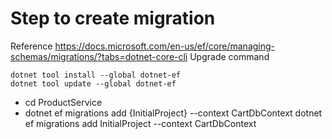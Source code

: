 ﻿# Step to create migration 
Reference https://docs.microsoft.com/en-us/ef/core/managing-schemas/migrations/?tabs=dotnet-core-cli
Upgrade command
```
dotnet tool install --global dotnet-ef
dotnet tool update --global dotnet-ef
```

- cd ProductService
- dotnet ef migrations add {InitialProject} --context CartDbContext
dotnet ef migrations add InitialProject --context CartDbContext
